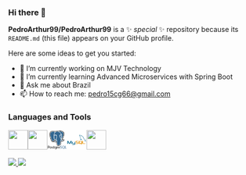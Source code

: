 ### Hi there 👋

**PedroArthur99/PedroArthur99** is a ✨ _special_ ✨ repository because its `README.md` (this file) appears on your GitHub profile.

Here are some ideas to get you started:

- 🔭 I’m currently working on MJV Technology
- 🌱 I’m currently learning Advanced Microservices with Spring Boot
- 💬 Ask me about Brazil
- 📫 How to reach me: pedro15cg66@gmail.com

### Languages and Tools
<img src="https://cdn.jsdelivr.net/gh/devicons/devicon/icons/java/java-original.svg" width="40" height="40"/><img src="https://www.vectorlogo.zone/logos/springio/springio-icon.svg" width="40" height="40"/><img src="https://raw.githubusercontent.com/devicons/devicon/master/icons/postgresql/postgresql-original-wordmark.svg" width="40" height="40"/><img src="https://raw.githubusercontent.com/devicons/devicon/master/icons/mysql/mysql-original-wordmark.svg" width="40" height="40"/><img src="https://angular.io/assets/images/logos/angular/angular.svg" width="40" height="40"/>

<div>
<a href="https://github.com/PedroArthur99">
<img height="180em" src="https://github-readme-stats.vercel.app/api/top-langs/?username=PedroArthur99&layout=compact&langs_count=7&theme=dracula"/>
<img height="180em" src="https://github-readme-stats.vercel.app/api?username=PedroArthur99&show_icons=true&theme=dracula&include_all_commits=true&count_private=true"/>
</div>
